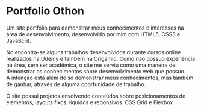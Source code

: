 # Portfolio Othon
<p>
  Um site portfólio para demonstrar meus conhecimentos e interesses na área de desenvolvimento, desenvolvido por mim com HTML5, CSS3 e JavaScrit.
</p>

<p>
  No encontra-se alguns trabalhos desenvolvidos durante cursos online realizados na Udemy e também na Origamid.
  Como não possuo experiência na área, sem ser acadêmica, o site me serviu como uma maneira de demonstrar os conhecimentos sobre desenvolvimento web que possuo. <br>
  A intenção está além de só demonstrar meus conhecimentos, mas também de ganhar, através de alguma oportunidade de trabalho.
</p>

<p>
  O site possui projetos envolvendo conteúdos sobre posicionamentos de elementos, layouts fixos, líquidos e reponsivos. CSS Grid e Flexbox
</p>
